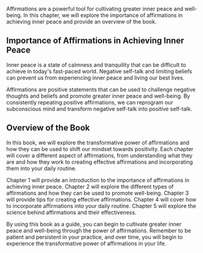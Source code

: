 
Affirmations are a powerful tool for cultivating greater inner peace and well-being. In this chapter, we will explore the importance of affirmations in achieving inner peace and provide an overview of the book.

Importance of Affirmations in Achieving Inner Peace
---------------------------------------------------

Inner peace is a state of calmness and tranquility that can be difficult to achieve in today's fast-paced world. Negative self-talk and limiting beliefs can prevent us from experiencing inner peace and living our best lives.

Affirmations are positive statements that can be used to challenge negative thoughts and beliefs and promote greater inner peace and well-being. By consistently repeating positive affirmations, we can reprogram our subconscious mind and transform negative self-talk into positive self-talk.

Overview of the Book
--------------------

In this book, we will explore the transformative power of affirmations and how they can be used to shift our mindset towards positivity. Each chapter will cover a different aspect of affirmations, from understanding what they are and how they work to creating effective affirmations and incorporating them into your daily routine.

Chapter 1 will provide an introduction to the importance of affirmations in achieving inner peace. Chapter 2 will explore the different types of affirmations and how they can be used to promote well-being. Chapter 3 will provide tips for creating effective affirmations. Chapter 4 will cover how to incorporate affirmations into your daily routine. Chapter 5 will explore the science behind affirmations and their effectiveness.

By using this book as a guide, you can begin to cultivate greater inner peace and well-being through the power of affirmations. Remember to be patient and persistent in your practice, and over time, you will begin to experience the transformative power of affirmations in your life.

